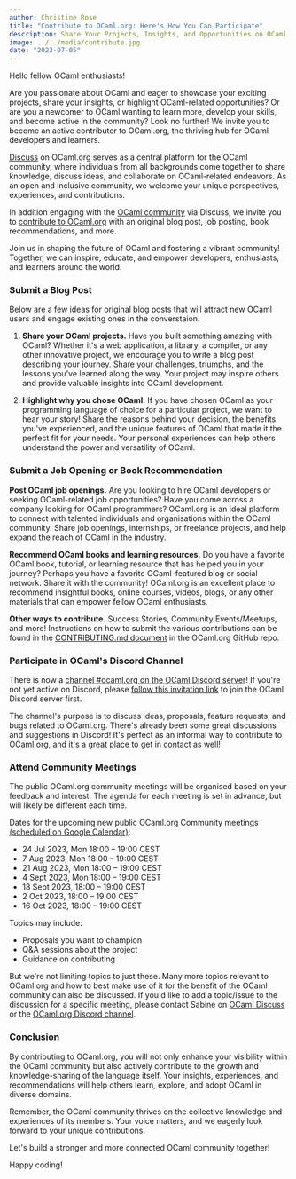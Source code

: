 ```yaml
---
author: Christine Rose
title: "Contribute to OCaml.org: Here's How You Can Participate"
description: Share Your Projects, Insights, and Opportunities on OCaml.org!
image: ../../media/contribute.jpg
date: "2023-07-05"
---
```


Hello fellow OCaml enthusiasts!

Are you passionate about OCaml and eager to showcase your exciting projects, share your insights, or highlight OCaml-related opportunities? Or are you a newcomer to OCaml wanting to learn more, develop your skills, and become active in the community? Look no further! We invite you to become an active contributor to OCaml.org, the thriving hub for OCaml developers and learners.

[Discuss](https://discuss.ocaml.org/) on OCaml.org serves as a central platform for the OCaml community, where individuals from all backgrounds come together to share knowledge, discuss ideas, and collaborate on OCaml-related endeavors. As an open and inclusive community, we welcome your unique perspectives, experiences, and contributions.

In addition engaging with the [OCaml community](https://ocaml.org/community) via Discuss, we invite you to [contribute to OCaml.org](https://github.com/ocaml/ocaml.org/blob/main/CONTRIBUTING.md) with an original blog post, job posting, book recommendations, and more.

Join us in shaping the future of OCaml and fostering a vibrant community! Together, we can inspire, educate, and empower developers, enthusiasts, and learners around the world.

### Submit a Blog Post

Below are a few ideas for original blog posts that will attract new OCaml users and engage existing ones in the converstaion. 

1. **Share your OCaml projects.** Have you built something amazing with OCaml? Whether it's a web application, a library, a compiler, or any other innovative project, we encourage you to write a blog post describing your journey. Share your challenges, triumphs, and the lessons you've learned along the way. Your project may inspire others and provide valuable insights into OCaml development.

2. **Highlight why you chose OCaml.** If you have chosen OCaml as your programming language of choice for a particular project, we want to hear your story! Share the reasons behind your decision, the benefits you've experienced, and the unique features of OCaml that made it the perfect fit for your needs. Your personal experiences can help others understand the power and versatility of OCaml.

### Submit a Job Opening or Book Recommendation

**Post OCaml job openings.** Are you looking to hire OCaml developers or seeking OCaml-related job opportunities? Have you come across a company looking for OCaml programmers? OCaml.org is an ideal platform to connect with talented individuals and organisations within the OCaml community. Share job openings, internships, or freelance projects, and help expand the reach of OCaml in the industry.

**Recommend OCaml books and learning resources.** Do you have a favorite OCaml book, tutorial, or learning resource that has helped you in your journey? Perhaps you have a favorite OCaml-featured blog or social network. Share it with the community! OCaml.org is an excellent place to recommend insightful books, online courses, videos, blogs, or any other materials that can empower fellow OCaml enthusiasts.

**Other ways to contribute.** Success Stories, Community Events/Meetups, and more! Instructions on how to submit the various contributions can be found in the [CONTRIBUTING.md document](https://github.com/ocaml/ocaml.org/blob/main/CONTRIBUTING.md) in the OCaml.org GitHub repo.

### Participate in OCaml's Discord Channel
There is now a [channel #ocaml.org on the OCaml Discord server](https://discord.com/channels/436568060288172042/1126433906976112700)! If you're not yet active on Discord, please [follow this invitation link](https://discord.gg/cCYQbqN) to join the OCaml Discord server first. 

The channel's purpose is to discuss ideas, proposals, feature requests, and bugs related to OCaml.org. There's already been some great discussions and suggestions in Discord! It's perfect as an informal way to contribute to OCaml.org, and it's a great place to get in contact as well!

### Attend Community Meetings

The public OCaml.org community meetings will be organised based on your feedback and interest. The agenda for each meeting is set in advance, but will likely be different each time.

Dates for the upcoming new public OCaml.org Community meetings [(scheduled on Google Calendar)](https://calendar.google.com/calendar/u/0?cid=Y18wMmU0MWIyYWQwMDE2NWI0MDQ3ODlmYWQ3YzVkZjdlYTNhNGFlNjI3NDRjMTMzMDdlZTdmYjNmZDczODJmMWRkQGdyb3VwLmNhbGVuZGFyLmdvb2dsZS5jb20):
- 24 Jul 2023, Mon 18:00 – 19:00 CEST
- 7 Aug 2023, Mon 18:00 – 19:00 CEST
- 21 Aug 2023, Mon 18:00 – 19:00 CEST
- 4 Sept 2023, Mon 18:00 – 19:00 CEST
- 18 Sept 2023, 18:00 – 19:00 CEST
- 2 Oct 2023, 18:00 – 19:00 CEST
- 16 Oct 2023, 18:00 – 19:00 CEST

Topics may include:
- Proposals you want to champion
- Q&A sessions about the project
- Guidance on contributing

But we're not limiting topics to just these. Many more topics relevant to OCaml.org and how to best make use of it for the benefit of the OCaml community can also be discussed. If you'd like to add a topic/issue to the discussion for a specific meeting, please contact Sabine on [OCaml Discuss](https://discuss.ocaml.org/u/sabine) or the [OCaml.org Discord channel](https://discord.com/channels/436568060288172042/1126433906976112700). 

### Conclusion
By contributing to OCaml.org, you will not only enhance your visibility within the OCaml community but also actively contribute to the growth and knowledge-sharing of the language itself. Your insights, experiences, and recommendations will help others learn, explore, and adopt OCaml in diverse domains.

Remember, the OCaml community thrives on the collective knowledge and experiences of its members. Your voice matters, and we eagerly look forward to your unique contributions.

Let's build a stronger and more connected OCaml community together!

Happy coding!
